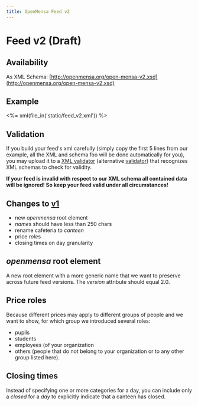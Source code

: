 ```yaml
---
title: OpenMensa Feed v2
---
```


# Feed v2 (Draft)

## Availability

As XML Schema: [http://openmensa.org/open-mensa-v2.xsd](http://openmensa.org/open-mensa-v2.xsd)

## Example

<%= xml(file_in('static/feed_v2.xml')) %>

## Validation

If you build your feed's xml carefully (simply copy the first 5 lines from our example, all the XML and schema foo will be done automatically for you), you may upload it to a [XML validator](http://www.validome.org/xml/validate/) (alternative [validator](http://www.xmlvalidation.com/)) that recognizes XML schemas to check for validity.

**If your feed is invalid with respect to our XML schema all contained data will be ignored! So keep your feed valid under all circumstances!**

## Changes to [v1](/feed/v1/)

* new *openmensa* root element
* *name*s should have less than 250 chars
* rename cafeteria to *canteen*
* price *role*s
* closing times on day granularity

## *openmensa* root element

A new root element with a more generic name that we want to preserve across future feed versions. The *version* attribute should equal 2.0.

## Price roles

Because different prices may apply to different groups of people and we want to show, for which group we introduced several roles:

* pupils
* students
* employees (of your organization
* others (people that do not belong to your organization or to any other group listed here).

## Closing times

Instead of specifying one or more categories for a day, you can include only a *closed* for a *day* to explicitly indicate that a canteen has closed.
